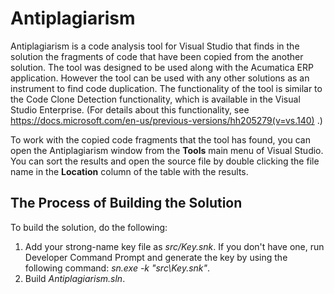 # Antiplagiarism

Antiplagiarism is a code analysis tool for Visual Studio that finds in the solution the fragments of code that have been copied from the another solution. 
The tool was designed to be used along with the Acumatica ERP application. However the tool can be used with any other solutions as an instrument to find code duplication.
The functionality of the tool is similar to the Code Clone Detection functionality, which is available in the Visual Studio Enterprise. (For details about this functionality, see https://docs.microsoft.com/en-us/previous-versions/hh205279(v=vs.140) .)

To work with the copied code fragments that the tool has found, you can open the Antiplagiarism window from the **Tools** main menu of Visual Studio. 
You can sort the results and open the source file by double clicking the file name in the **Location** column of the table with the results. 

## The Process of Building the Solution
To build the solution, do the following:

1. Add your strong-name key file as _src/Key.snk_. If you don't have one, run Developer Command Prompt and generate the key by using the following command: _sn.exe -k "src\Key.snk"_.
2. Build _Antiplagiarism.sln_.

